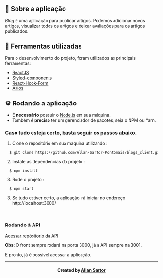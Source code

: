 <h2>
  📃 Sobre a aplicação
</h2>

<i>Blog</i> é uma aplicação para publicar artigos. Podemos adicionar novos artigos,
visualizar todos os artigos e deixar avaliações para os artigos publicados.

<!-- <h2>📼 Prévia</h2>
<p align="center">
  <img src="" alt="Blog"/>
</p> -->


<h2>🔧 Ferramentas utilizadas</h2>
Para o desenvolvimento do projeto, foram utilizados as principais ferramentas:
<ul>
  <li><a href="https://pt-br.reactjs.org/">ReactJS</a></li>
  <li><a href="https://styled-components.com/">Styled-components</a></li>
  <li><a href="https://react-hook-form.com/">React-Hook-Form</a></li>
  <li><a href="https://axios-http.com/ptbr/docs/intro">Axios</a></li>
</ul>

<h2>⚙ Rodando a aplicação</h2>
<ul>
  <li>É <b>necessário</b> possuir o <a href="https://nodejs.org/en/">Node.js</a> em sua máquina.</li>
  <li>Também é <b>preciso</b> ter um gerenciador de pacotes, seja o <a href="https://www.npmjs.com/">NPM</a> ou <a href="https://yarnpkg.com/">Yarn</a>.</li>
</ul>

<h3>Caso tudo esteja certo, basta seguir os passos abaixo.</h3>

1. Clone o repositório em sua maquina utilizando :

```sh
  $ git clone https://github.com/Allan-Sartor-Pontomais/blogs_client.git
```
2. Instale as dependencias do projeto :
```sh
  $ npm install
```
3. Rode o projeto :
```sh
  $ npm start
```
3. Se tudo estiver certo, a aplicação irá iniciar no endereço http://localhost:3000/

<br />

<h3>Rodando à API</h3>

<a href="https://github.com/Allan-Sartor-Pontomais/blog_api">Acessar repósitorio da API</a>

<strong>Obs</strong>: O front sempre rodará na porta 3000, já à API sempre na 3001.

E pronto, já é possivel acessar a aplicação.

<hr>

<h4 align="center">
    Created by <a href="https://www.linkedin.com/in/allan-gustavo-aa6844131/" target="_blank">Allan Sartor</a>
</h4>
